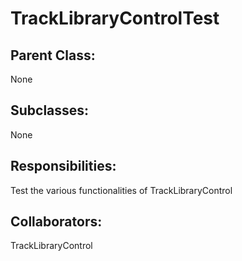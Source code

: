 # TrackLibraryControlTest

## Parent Class:
None

## Subclasses:
None

## Responsibilities:
Test the various functionalities of TrackLibraryControl

## Collaborators:
TrackLibraryControl